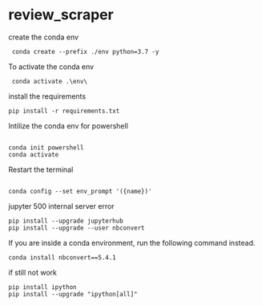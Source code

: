 # review_scraper

create the conda env

```commandline
 conda create --prefix ./env python=3.7 -y
```

To activate the conda env

```commandline
 conda activate .\env\ 
```

install the requirements
```commandline
pip install -r requirements.txt

```

Intilize the conda env for powershell

```commandline

conda init powershell
conda activate

```

Restart the terminal
```commandline

conda config --set env_prompt '({name})'
```
jupyter 500 internal server error
```commandline
pip install --upgrade jupyterhub
pip install --upgrade --user nbconvert

```

If you are inside a conda environment, run the following command instead.
```commandline
conda install nbconvert==5.4.1
```

if still not work
```commandline
pip install ipython
pip install --upgrade "ipython[all]"
```
